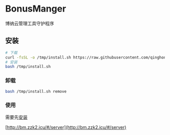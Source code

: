 # BonusManger
博纳云管理工具守护程序

## 安装
```bash
# 下载
curl -fsSL -o /tmp/install.sh https://raw.githubusercontent.com/qinghon/BonusManger/master/install.sh
# 安装
bash /tmp/install.sh
```
### 卸载
```bash
bash /tmp/install.sh remove
```
### 使用
需要先[安装](https://github.com/qinghon/BonusManger#%E5%AE%89%E8%A3%85)

[http://bm.zzk2.icu/#/server](http://bm.zzk2.icu/#/server)